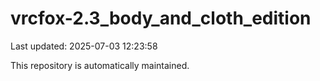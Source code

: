 # vrcfox-2.3_body_and_cloth_edition

Last updated: 2025-07-03 12:23:58

This repository is automatically maintained.
